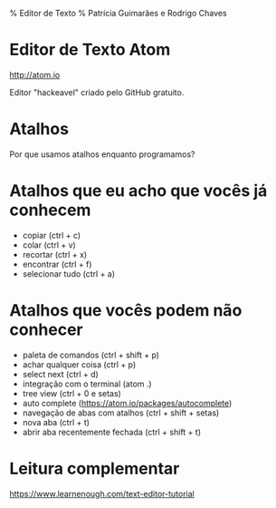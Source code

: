 % Editor de Texto
% Patrícia Guimarães e Rodrigo Chaves

# Editor de Texto Atom

http://atom.io

Editor "hackeavel" criado pelo GitHub gratuito.

# Atalhos

Por que usamos atalhos enquanto programamos?

# Atalhos que eu acho que vocês já conhecem

+ copiar (ctrl + c)
+ colar (ctrl + v)
+ recortar (ctrl + x)
+ encontrar (ctrl + f)
+ selecionar tudo (ctrl + a)

# Atalhos que vocês podem não conhecer

+ paleta de comandos (ctrl + shift + p)
+ achar qualquer coisa (ctrl + p)
+ select next (ctrl + d)
+ integração com o terminal (atom .)
+ tree view (ctrl + 0 e setas)
+ auto complete (https://atom.io/packages/autocomplete)
+ navegação de abas com atalhos (ctrl + shift + setas)
+ nova aba (ctrl + t)
+ abrir aba recentemente fechada (ctrl + shift + t)

# Leitura complementar

https://www.learnenough.com/text-editor-tutorial
